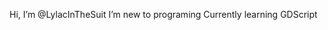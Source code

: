 Hi, I’m @LylacInTheSuit
I’m new to programing
Currently learning GDScript
<!---
LylacInTheSuit/LylacInTheSuit is a ✨ special ✨ repository because its `README.md` (this file) appears on your GitHub profile.
You can click the Preview link to take a look at your changes.
--->

